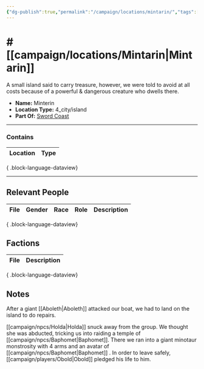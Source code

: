 ```yaml
---
{"dg-publish":true,"permalink":"/campaign/locations/mintarin/","tags":["location"],"noteIcon":"","created":"2025-10-26T10:17:50.471-07:00","updated":"2025-10-28T07:54:13.885-07:00"}
---
```


# # [[campaign/locations/Mintarin\|Mintarin]]
A small island said to carry treasure, however, we were told to avoid at all costs because of a powerful & dangerous creature who dwells there. 
<p><span><ul>
<li dir="auto"><strong>Name:</strong> Minterin</li>
<li dir="auto"><strong>Location Type:</strong> 4_city/island</li>
<li dir="auto"><strong>Part Of:</strong> <a data-tooltip-position="top" aria-label="campaign/locations/Sword Coast.md" data-href="campaign/locations/Sword Coast.md" href="campaign/locations/Sword Coast.md" class="internal-link" target="_blank" rel="noopener nofollow">Sword Coast</a></li>
</ul></span></p>

---

### Contains
| Location | Type |
| -------- | ---- |

{ .block-language-dataview}

---

## Relevant People
| File | Gender | Race | Role | Description |
| ---- | ------ | ---- | ---- | ----------- |

{ .block-language-dataview}

## Factions
| File | Description |
| ---- | ----------- |

{ .block-language-dataview}
## Notes
After a giant [[Aboleth\|Aboleth]] attacked our boat, we had to land on the island to do repairs.

[[campaign/npcs/Holda\|Holda]] snuck away from the group. We thought she was abducted, tricking us into raiding a temple of [[campaign/npcs/Baphomet\|Baphomet]]. There we ran into a giant minotaur monstrosity with 4 arms and an avatar of [[campaign/npcs/Baphomet\|Baphomet]] . In order to leave safely, [[campaign/players/Obold\|Obold]] pledged his life to him. 
